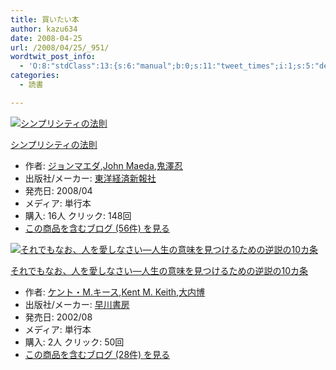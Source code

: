 ```yaml
---
title: 買いたい本
author: kazu634
date: 2008-04-25
url: /2008/04/25/_951/
wordtwit_post_info:
  - 'O:8:"stdClass":13:{s:6:"manual";b:0;s:11:"tweet_times";i:1;s:5:"delay";i:0;s:7:"enabled";i:1;s:10:"separation";s:2:"60";s:7:"version";s:3:"3.7";s:14:"tweet_template";b:0;s:6:"status";i:2;s:6:"result";a:0:{}s:13:"tweet_counter";i:2;s:13:"tweet_log_ids";a:1:{i:0;i:3933;}s:9:"hash_tags";a:0:{}s:8:"accounts";a:1:{i:0;s:7:"kazu634";}}'
categories:
  - 読書

---
```

<div class="section">
<div class="hatena-asin-detail">
<a href="http://www.amazon.co.jp/dp/4492556079/?tag=hatena_st1-22&ascsubtag=d-7ibv" onclick="__gaTracker('send', 'event', 'outbound-article', 'http://www.amazon.co.jp/dp/4492556079/?tag=hatena_st1-22&ascsubtag=d-7ibv', '');"><img src="https://images-na.ssl-images-amazon.com/images/I/31bTHfB7-1L._SL160_.jpg" class="hatena-asin-detail-image" alt="シンプリシティの法則" title="シンプリシティの法則" /></a></p> 
    
<div class="hatena-asin-detail-info">
<p class="hatena-asin-detail-title">
<a href="http://www.amazon.co.jp/dp/4492556079/?tag=hatena_st1-22&ascsubtag=d-7ibv" onclick="__gaTracker('send', 'event', 'outbound-article', 'http://www.amazon.co.jp/dp/4492556079/?tag=hatena_st1-22&ascsubtag=d-7ibv', 'シンプリシティの法則');">シンプリシティの法則</a>
</p>
      
<ul>
<li>
<span class="hatena-asin-detail-label">作者:</span> <a href="http://d.hatena.ne.jp/keyword/%A5%B8%A5%E7%A5%F3%A5%DE%A5%A8%A5%C0" onclick="__gaTracker('send', 'event', 'outbound-article', 'http://d.hatena.ne.jp/keyword/%A5%B8%A5%E7%A5%F3%A5%DE%A5%A8%A5%C0', 'ジョンマエダ');" class="keyword">ジョンマエダ</a>,<a href="http://d.hatena.ne.jp/keyword/John%20Maeda" onclick="__gaTracker('send', 'event', 'outbound-article', 'http://d.hatena.ne.jp/keyword/John%20Maeda', 'John Maeda');" class="keyword">John Maeda</a>,<a href="http://d.hatena.ne.jp/keyword/%B5%B4%DF%B7%C7%A6" onclick="__gaTracker('send', 'event', 'outbound-article', 'http://d.hatena.ne.jp/keyword/%B5%B4%DF%B7%C7%A6', '鬼澤忍');" class="keyword">鬼澤忍</a>
</li>
<li>
<span class="hatena-asin-detail-label">出版社/メーカー:</span> <a href="http://d.hatena.ne.jp/keyword/%C5%EC%CD%CE%B7%D0%BA%D1%BF%B7%CA%F3%BC%D2" onclick="__gaTracker('send', 'event', 'outbound-article', 'http://d.hatena.ne.jp/keyword/%C5%EC%CD%CE%B7%D0%BA%D1%BF%B7%CA%F3%BC%D2', '東洋経済新報社');" class="keyword">東洋経済新報社</a>
</li>
<li>
<span class="hatena-asin-detail-label">発売日:</span> 2008/04
</li>
<li>
<span class="hatena-asin-detail-label">メディア:</span> 単行本
</li>
<li>
<span class="hatena-asin-detail-label">購入</span>: 16人 <span class="hatena-asin-detail-label">クリック</span>: 148回
</li>
<li>
<a href="http://d.hatena.ne.jp/asin/4492556079" onclick="__gaTracker('send', 'event', 'outbound-article', 'http://d.hatena.ne.jp/asin/4492556079', 'この商品を含むブログ (56件) を見る');" target="_blank">この商品を含むブログ (56件) を見る</a>
</li>
</ul>
</div>
    
<div class="hatena-asin-detail-foot">
</div>
</div>
  
<div class="hatena-asin-detail">
<a href="http://www.amazon.co.jp/dp/4152084391/?tag=hatena_st1-22&ascsubtag=d-7ibv" onclick="__gaTracker('send', 'event', 'outbound-article', 'http://www.amazon.co.jp/dp/4152084391/?tag=hatena_st1-22&ascsubtag=d-7ibv', '');"><img src="https://images-na.ssl-images-amazon.com/images/I/51B302D03ZL._SL160_.jpg" class="hatena-asin-detail-image" alt="それでもなお、人を愛しなさい―人生の意味を見つけるための逆説の10カ条" title="それでもなお、人を愛しなさい―人生の意味を見つけるための逆説の10カ条" /></a></p> 
    
<div class="hatena-asin-detail-info">
<p class="hatena-asin-detail-title">
<a href="http://www.amazon.co.jp/dp/4152084391/?tag=hatena_st1-22&ascsubtag=d-7ibv" onclick="__gaTracker('send', 'event', 'outbound-article', 'http://www.amazon.co.jp/dp/4152084391/?tag=hatena_st1-22&ascsubtag=d-7ibv', 'それでもなお、人を愛しなさい―人生の意味を見つけるための逆説の10カ条');">それでもなお、人を愛しなさい―人生の意味を見つけるための逆説の10カ条</a>
</p>
      
<ul>
<li>
<span class="hatena-asin-detail-label">作者:</span> <a href="http://d.hatena.ne.jp/keyword/%A5%B1%A5%F3%A5%C8%A1%A6M%2E%A5%AD%A1%BC%A5%B9" onclick="__gaTracker('send', 'event', 'outbound-article', 'http://d.hatena.ne.jp/keyword/%A5%B1%A5%F3%A5%C8%A1%A6M%2E%A5%AD%A1%BC%A5%B9', 'ケント・M.キース');" class="keyword">ケント・M.キース</a>,<a href="http://d.hatena.ne.jp/keyword/Kent%20M%2E%20Keith" onclick="__gaTracker('send', 'event', 'outbound-article', 'http://d.hatena.ne.jp/keyword/Kent%20M%2E%20Keith', 'Kent M. Keith');" class="keyword">Kent M. Keith</a>,<a href="http://d.hatena.ne.jp/keyword/%C2%E7%C6%E2%C7%EE" onclick="__gaTracker('send', 'event', 'outbound-article', 'http://d.hatena.ne.jp/keyword/%C2%E7%C6%E2%C7%EE', '大内博');" class="keyword">大内博</a>
</li>
<li>
<span class="hatena-asin-detail-label">出版社/メーカー:</span> <a href="http://d.hatena.ne.jp/keyword/%C1%E1%C0%EE%BD%F1%CB%BC" onclick="__gaTracker('send', 'event', 'outbound-article', 'http://d.hatena.ne.jp/keyword/%C1%E1%C0%EE%BD%F1%CB%BC', '早川書房');" class="keyword">早川書房</a>
</li>
<li>
<span class="hatena-asin-detail-label">発売日:</span> 2002/08
</li>
<li>
<span class="hatena-asin-detail-label">メディア:</span> 単行本
</li>
<li>
<span class="hatena-asin-detail-label">購入</span>: 2人 <span class="hatena-asin-detail-label">クリック</span>: 50回
</li>
<li>
<a href="http://d.hatena.ne.jp/asin/4152084391" onclick="__gaTracker('send', 'event', 'outbound-article', 'http://d.hatena.ne.jp/asin/4152084391', 'この商品を含むブログ (28件) を見る');" target="_blank">この商品を含むブログ (28件) を見る</a>
</li>
</ul>
</div>
    
<div class="hatena-asin-detail-foot">
</div>
</div>
</div>
